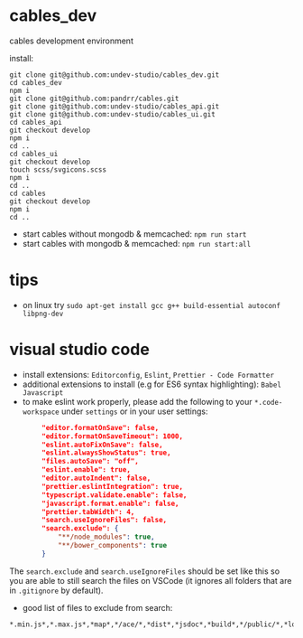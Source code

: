 # cables_dev
cables development environment

install:

```
git clone git@github.com:undev-studio/cables_dev.git
cd cables_dev
npm i
git clone git@github.com:pandrr/cables.git
git clone git@github.com:undev-studio/cables_api.git
git clone git@github.com:undev-studio/cables_ui.git
cd cables_api
git checkout develop
npm i
cd ..
cd cables_ui
git checkout develop
touch scss/svgicons.scss
npm i
cd ..
cd cables
git checkout develop
npm i
cd ..
```

* start cables without mongodb & memcached: `npm run start`
* start cables with mongodb & memcached: `npm run start:all`

# tips

* on linux try `sudo apt-get install gcc g++ build-essential autoconf libpng-dev`

# visual studio code

* install extensions: `Editorconfig`, `Eslint`, `Prettier - Code Formatter`
* additional extensions to install (e.g for ES6 syntax highlighting): `Babel Javascript`
* to make eslint work properly, please add the following to your `*.code-workspace` under `settings` or in your user settings:

```json
        "editor.formatOnSave": false,
        "editor.formatOnSaveTimeout": 1000,
        "eslint.autoFixOnSave": false,
        "eslint.alwaysShowStatus": true,
        "files.autoSave": "off",
        "eslint.enable": true,
        "editor.autoIndent": false,
        "prettier.eslintIntegration": true,
        "typescript.validate.enable": false,
        "javascript.format.enable": false,
        "prettier.tabWidth": 4,
        "search.useIgnoreFiles": false,
        "search.exclude": {
            "**/node_modules": true,
            "**/bower_components": true
        }
```
The `search.exclude` and `search.useIgnoreFiles` should be set like this so you are able to still search the files on VSCode (it ignores all folders that are in `.gitignore` by default).

 * good list of files to exclude from search:
```
*.min.js*,*.max.js*,*map*,*/ace/*,*dist*,*jsdoc*,*build*,*/public/*,*logs*
```
